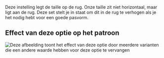 Deze instelling legt de taille op de rug. Onze taille zit niet horizontaal, maar ligt aan de rug. Deze set stelt je in staat om dit in de rug te verhogen als je het nodig hebt voor een goede pasvorm.

## Effect van deze optie op het patroon

![Deze afbeelding toont het effect van deze optie door meerdere varianten die een andere waarde hebben voor deze optie te vervangen](waralee_backraise_sample.svg "Effect van deze optie op het patroon")

